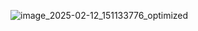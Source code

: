 ![image_2025-02-12_151133776_optimized](https://github.com/user-attachments/assets/26272073-5f87-460a-9c3b-06af949526d3)
